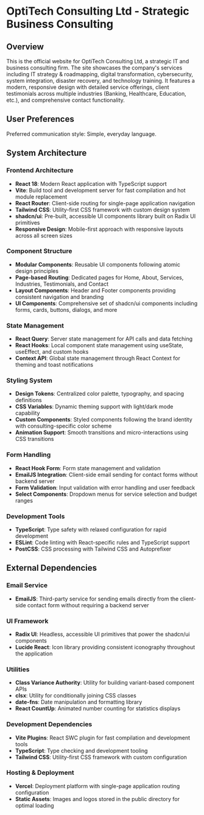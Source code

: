 # OptiTech Consulting Ltd - Strategic Business Consulting

## Overview

This is the official website for OptiTech Consulting Ltd, a strategic IT and business consulting firm. The site showcases the company's services including IT strategy & roadmapping, digital transformation, cybersecurity, system integration, disaster recovery, and technology training. It features a modern, responsive design with detailed service offerings, client testimonials across multiple industries (Banking, Healthcare, Education, etc.), and comprehensive contact functionality.

## User Preferences

Preferred communication style: Simple, everyday language.

## System Architecture

### Frontend Architecture
- **React 18**: Modern React application with TypeScript support
- **Vite**: Build tool and development server for fast compilation and hot module replacement
- **React Router**: Client-side routing for single-page application navigation
- **Tailwind CSS**: Utility-first CSS framework with custom design system
- **shadcn/ui**: Pre-built, accessible UI components library built on Radix UI primitives
- **Responsive Design**: Mobile-first approach with responsive layouts across all screen sizes

### Component Structure
- **Modular Components**: Reusable UI components following atomic design principles
- **Page-based Routing**: Dedicated pages for Home, About, Services, Industries, Testimonials, and Contact
- **Layout Components**: Header and Footer components providing consistent navigation and branding
- **UI Components**: Comprehensive set of shadcn/ui components including forms, cards, buttons, dialogs, and more

### State Management
- **React Query**: Server state management for API calls and data fetching
- **React Hooks**: Local component state management using useState, useEffect, and custom hooks
- **Context API**: Global state management through React Context for theming and toast notifications

### Styling System
- **Design Tokens**: Centralized color palette, typography, and spacing definitions
- **CSS Variables**: Dynamic theming support with light/dark mode capability
- **Custom Components**: Styled components following the brand identity with consulting-specific color scheme
- **Animation Support**: Smooth transitions and micro-interactions using CSS transitions

### Form Handling
- **React Hook Form**: Form state management and validation
- **EmailJS Integration**: Client-side email sending for contact forms without backend server
- **Form Validation**: Input validation with error handling and user feedback
- **Select Components**: Dropdown menus for service selection and budget ranges

### Development Tools
- **TypeScript**: Type safety with relaxed configuration for rapid development
- **ESLint**: Code linting with React-specific rules and TypeScript support
- **PostCSS**: CSS processing with Tailwind CSS and Autoprefixer

## External Dependencies

### Email Service
- **EmailJS**: Third-party service for sending emails directly from the client-side contact form without requiring a backend server

### UI Framework
- **Radix UI**: Headless, accessible UI primitives that power the shadcn/ui components
- **Lucide React**: Icon library providing consistent iconography throughout the application

### Utilities
- **Class Variance Authority**: Utility for building variant-based component APIs
- **clsx**: Utility for conditionally joining CSS classes
- **date-fns**: Date manipulation and formatting library
- **React CountUp**: Animated number counting for statistics displays

### Development Dependencies
- **Vite Plugins**: React SWC plugin for fast compilation and development tools
- **TypeScript**: Type checking and development tooling
- **Tailwind CSS**: Utility-first CSS framework with custom configuration

### Hosting & Deployment
- **Vercel**: Deployment platform with single-page application routing configuration
- **Static Assets**: Images and logos stored in the public directory for optimal loading